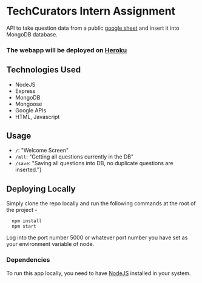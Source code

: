 # TechCurators Intern Assignment
API to take question data from a public [google sheet](https://docs.google.com/spreadsheets/d/1y9FaIqgfUYcuBsfFzKrdCA3-hiw6fcsD_B3dau525n4/edit?usp=sharing) and insert it into MongoDB database.

### The webapp will be deployed on [Heroku](#)

## Technologies Used
+ NodeJS
+ Express
+ MongoDB
+ Mongoose
+ Google APIs
+ HTML, Javascript

## Usage
+ ```/```: "Welcome Screen"
+ ```/all```: "Getting all questions currently in the DB"
+ ```/save```: "Saving all questions into DB, no duplicate questions are inserted."}

## Deploying Locally
Simply clone the repo locally and run the following commands at the root of the project - 
```
  npm install
  npm start
```
Log into the port number 5000 or whatever port number you have set as your environment variable of node.

### Dependencies
To run this app locally, you need to have [NodeJS](https://nodejs.org/en/) installed in your system.